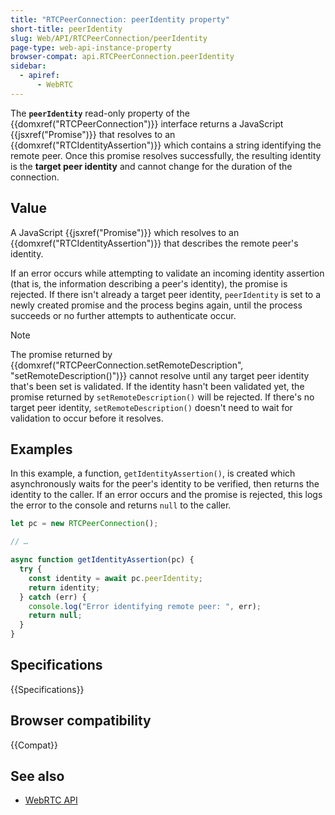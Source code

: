 ```yaml
---
title: "RTCPeerConnection: peerIdentity property"
short-title: peerIdentity
slug: Web/API/RTCPeerConnection/peerIdentity
page-type: web-api-instance-property
browser-compat: api.RTCPeerConnection.peerIdentity
sidebar:
  - apiref:
      - WebRTC
---
```


The **`peerIdentity`** read-only property of the {{domxref("RTCPeerConnection")}} interface returns a JavaScript {{jsxref("Promise")}} that resolves to an {{domxref("RTCIdentityAssertion")}} which contains a string identifying the remote peer.
Once this promise resolves successfully, the resulting identity is the **target peer identity** and cannot change for the duration of the connection.

## Value

A JavaScript {{jsxref("Promise")}} which resolves to an {{domxref("RTCIdentityAssertion")}} that describes the remote peer's identity.

If an error occurs while attempting to validate an incoming identity assertion (that is, the information describing a peer's identity), the promise is rejected.
If there isn't already a target peer identity, `peerIdentity` is set to a newly created promise and the process begins again, until the process succeeds or no further attempts to authenticate occur.

> [!NOTE]
> The promise returned by {{domxref("RTCPeerConnection.setRemoteDescription", "setRemoteDescription()")}} cannot resolve until any target peer identity that's been set is validated.
> If the identity hasn't been validated yet, the promise returned by `setRemoteDescription()` will be rejected.
> If there's no target peer identity, `setRemoteDescription()` doesn't need to wait for validation to occur before it resolves.

## Examples

In this example, a function, `getIdentityAssertion()`, is created which asynchronously waits for the peer's identity to be verified, then returns the identity to the caller.
If an error occurs and the promise is rejected, this logs the error to the console and returns `null` to the caller.

```js
let pc = new RTCPeerConnection();

// …

async function getIdentityAssertion(pc) {
  try {
    const identity = await pc.peerIdentity;
    return identity;
  } catch (err) {
    console.log("Error identifying remote peer: ", err);
    return null;
  }
}
```

## Specifications

{{Specifications}}

## Browser compatibility

{{Compat}}

## See also

- [WebRTC API](/en-US/docs/Web/API/WebRTC_API)
